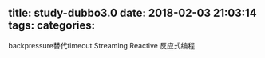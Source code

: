 title: study-dubbo3.0
date: 2018-02-03 21:03:14
tags:
categories:
---
backpressure替代timeout
Streaming
Reactive 反应式编程